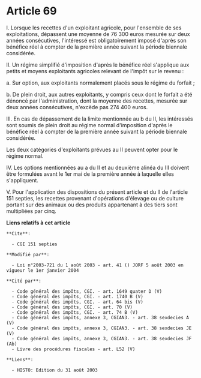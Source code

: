 # Article 69

I. Lorsque les recettes d'un exploitant agricole, pour l'ensemble de ses exploitations, dépassent une moyenne de 76 300 euros
mesurée sur deux années consécutives, l'intéressé est obligatoirement imposé d'après son bénéfice réel à compter de la
première année suivant la période biennale considérée.

II. Un régime simplifié d'imposition d'après le bénéfice réel s'applique aux petits et moyens exploitants agricoles relevant
de l'impôt sur le revenu :

a. Sur option, aux exploitants normalement placés sous le régime du forfait ;

b. De plein droit, aux autres exploitants, y compris ceux dont le forfait a été dénoncé par l'administration, dont la moyenne
des recettes, mesurée sur deux années consécutives, n'excède pas 274 400 euros.

III. En cas de dépassement de la limite mentionnée au b du II, les intéressés sont soumis de plein droit au régime normal
d'imposition d'après le bénéfice réel à compter de la première année suivant la période biennale considérée.

Les deux catégories d'exploitants prévues au II peuvent opter pour le régime normal.

IV. Les options mentionnées au a du II et au deuxième alinéa du III doivent être formulées avant le 1er mai de la première
année à laquelle elles s'appliquent.

V. Pour l'application des dispositions du présent article et du II de l'article 151 septies, les recettes provenant
d'opérations d'élevage ou de culture portant sur des animaux ou des produits appartenant à des tiers sont multipliées par
cinq.

**Liens relatifs à cet article**

	**Cite**:

	  - CGI 151 septies

	**Modifié par**:

	  - Loi n°2003-721 du 1 août 2003 - art. 41 () JORF 5 août 2003 en vigueur le 1er janvier 2004

	**Cité par**:

	  - Code général des impôts, CGI. - art. 1649 quater D (V)
	  - Code général des impôts, CGI. - art. 1740 B (V)
	  - Code général des impôts, CGI. - art. 64 bis (V)
	  - Code général des impôts, CGI. - art. 70 (V)
	  - Code général des impôts, CGI. - art. 74 B (V)
	  - Code général des impôts, annexe 3, CGIAN3. - art. 38 sexdecies A (V)
	  - Code général des impôts, annexe 3, CGIAN3. - art. 38 sexdecies JE (V)
	  - Code général des impôts, annexe 3, CGIAN3. - art. 38 sexdecies JF (Ab)
	  - Livre des procédures fiscales - art. L52 (V)

	**Liens**:

	  - HISTO: Edition du 31 août 2003
